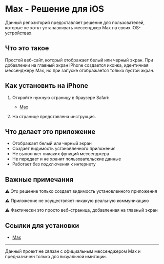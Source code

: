 # Max - Решение для iOS

Данный репозиторий предоставляет решение для пользователей, которые не хотят устанавливать мессенджер Max на своих iOS-устройствах.

## Что это такое

Простой веб-сайт, который отображает белый или черный экран. При добавлении на главный экран iPhone создается иконка, идентичная мессенджеру Max, но при запуске отображается только пустой экран.

## Как установить на iPhone

1. Откройте нужную страницу в браузере Safari:
   - [Max](https://bobyo1285.github.io/Max/web)

2. На странице представлена инструкция.

## Что делает это приложение

- Отображает белый или черный экран
- Создает видимость установленного приложения
- Не выполняет никаких функций мессенджера
- Не передает и не хранит пользовательские данные
- Работает без подключения к интернету

## Важные примечания

⚠️ Это решение только создает видимость установленного приложения

⚠️ Приложение не осуществляет никакую реальную коммуникацию

⚠️ Фактически это просто веб-страница, добавленная на главный экран

## Ссылки для установки

- [Max](https://bobyo1285.github.io/Max/white)

---

Данный проект не связан с официальным мессенджером Max и предназначен только для визуальной имитации.
